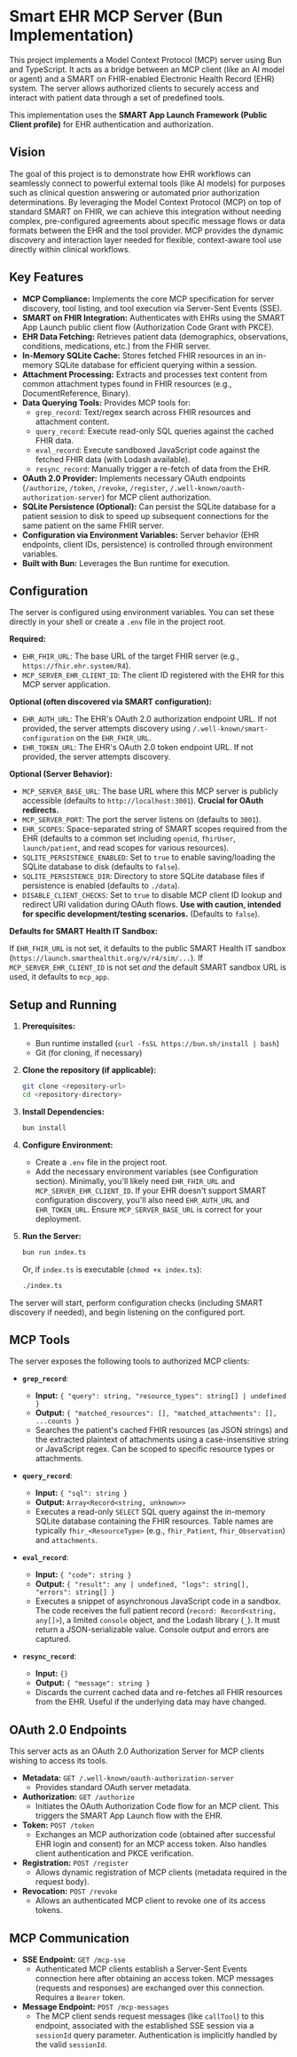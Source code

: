 # Smart EHR MCP Server (Bun Implementation)

This project implements a Model Context Protocol (MCP) server using Bun and TypeScript. It acts as a bridge between an MCP client (like an AI model or agent) and a SMART on FHIR-enabled Electronic Health Record (EHR) system. The server allows authorized clients to securely access and interact with patient data through a set of predefined tools.

This implementation uses the **SMART App Launch Framework (Public Client profile)** for EHR authentication and authorization.

## Vision

The goal of this project is to demonstrate how EHR workflows can seamlessly connect to powerful external tools (like AI models) for purposes such as clinical question answering or automated prior authorization determinations. By leveraging the Model Context Protocol (MCP) on top of standard SMART on FHIR, we can achieve this integration without needing complex, pre-configured agreements about specific message flows or data formats between the EHR and the tool provider. MCP provides the dynamic discovery and interaction layer needed for flexible, context-aware tool use directly within clinical workflows.

## Key Features

*   **MCP Compliance:** Implements the core MCP specification for server discovery, tool listing, and tool execution via Server-Sent Events (SSE).
*   **SMART on FHIR Integration:** Authenticates with EHRs using the SMART App Launch public client flow (Authorization Code Grant with PKCE).
*   **EHR Data Fetching:** Retrieves patient data (demographics, observations, conditions, medications, etc.) from the FHIR server.
*   **In-Memory SQLite Cache:** Stores fetched FHIR resources in an in-memory SQLite database for efficient querying within a session.
*   **Attachment Processing:** Extracts and processes text content from common attachment types found in FHIR resources (e.g., DocumentReference, Binary).
*   **Data Querying Tools:** Provides MCP tools for:
    *   `grep_record`: Text/regex search across FHIR resources and attachment content.
    *   `query_record`: Execute read-only SQL queries against the cached FHIR data.
    *   `eval_record`: Execute sandboxed JavaScript code against the fetched FHIR data (with Lodash available).
    *   `resync_record`: Manually trigger a re-fetch of data from the EHR.
*   **OAuth 2.0 Provider:** Implements necessary OAuth endpoints (`/authorize`, `/token`, `/revoke`, `/register`, `/.well-known/oauth-authorization-server`) for MCP client authorization.
*   **SQLite Persistence (Optional):** Can persist the SQLite database for a patient session to disk to speed up subsequent connections for the same patient on the same FHIR server.
*   **Configuration via Environment Variables:** Server behavior (EHR endpoints, client IDs, persistence) is controlled through environment variables.
*   **Built with Bun:** Leverages the Bun runtime for execution.

## Configuration

The server is configured using environment variables. You can set these directly in your shell or create a `.env` file in the project root.

**Required:**

*   `EHR_FHIR_URL`: The base URL of the target FHIR server (e.g., `https://fhir.ehr.system/R4`).
*   `MCP_SERVER_EHR_CLIENT_ID`: The client ID registered with the EHR for this MCP server application.

**Optional (often discovered via SMART configuration):**

*   `EHR_AUTH_URL`: The EHR's OAuth 2.0 authorization endpoint URL. If not provided, the server attempts discovery using `/.well-known/smart-configuration` on the `EHR_FHIR_URL`.
*   `EHR_TOKEN_URL`: The EHR's OAuth 2.0 token endpoint URL. If not provided, the server attempts discovery.

**Optional (Server Behavior):**

*   `MCP_SERVER_BASE_URL`: The base URL where this MCP server is publicly accessible (defaults to `http://localhost:3001`). **Crucial for OAuth redirects.**
*   `MCP_SERVER_PORT`: The port the server listens on (defaults to `3001`).
*   `EHR_SCOPES`: Space-separated string of SMART scopes required from the EHR (defaults to a common set including `openid`, `fhirUser`, `launch/patient`, and read scopes for various resources).
*   `SQLITE_PERSISTENCE_ENABLED`: Set to `true` to enable saving/loading the SQLite database to disk (defaults to `false`).
*   `SQLITE_PERSISTENCE_DIR`: Directory to store SQLite database files if persistence is enabled (defaults to `./data`).
*   `DISABLE_CLIENT_CHECKS`: Set to `true` to disable MCP client ID lookup and redirect URI validation during OAuth flows. **Use with caution, intended for specific development/testing scenarios.** (Defaults to `false`).

**Defaults for SMART Health IT Sandbox:**

If `EHR_FHIR_URL` is not set, it defaults to the public SMART Health IT sandbox (`https://launch.smarthealthit.org/v/r4/sim/...`).
If `MCP_SERVER_EHR_CLIENT_ID` is not set *and* the default SMART sandbox URL is used, it defaults to `mcp_app`.

## Setup and Running

1.  **Prerequisites:**
    *   Bun runtime installed (`curl -fsSL https://bun.sh/install | bash`)
    *   Git (for cloning, if necessary)

2.  **Clone the repository (if applicable):**
    ```bash
    git clone <repository-url>
    cd <repository-directory>
    ```

3.  **Install Dependencies:**
    ```bash
    bun install
    ```

4.  **Configure Environment:**
    *   Create a `.env` file in the project root.
    *   Add the necessary environment variables (see Configuration section). Minimally, you'll likely need `EHR_FHIR_URL` and `MCP_SERVER_EHR_CLIENT_ID`. If your EHR doesn't support SMART configuration discovery, you'll also need `EHR_AUTH_URL` and `EHR_TOKEN_URL`. Ensure `MCP_SERVER_BASE_URL` is correct for your deployment.

5.  **Run the Server:**
    ```bash
    bun run index.ts
    ```
    Or, if `index.ts` is executable (`chmod +x index.ts`):
    ```bash
    ./index.ts
    ```

The server will start, perform configuration checks (including SMART discovery if needed), and begin listening on the configured port.

## MCP Tools

The server exposes the following tools to authorized MCP clients:

*   **`grep_record`**:
    *   **Input:** `{ "query": string, "resource_types": string[] | undefined }`
    *   **Output:** `{ "matched_resources": [], "matched_attachments": [], ...counts }`
    *   Searches the patient's cached FHIR resources (as JSON strings) and the extracted plaintext of attachments using a case-insensitive string or JavaScript regex. Can be scoped to specific resource types or attachments.

*   **`query_record`**:
    *   **Input:** `{ "sql": string }`
    *   **Output:** `Array<Record<string, unknown>>`
    *   Executes a read-only `SELECT` SQL query against the in-memory SQLite database containing the FHIR resources. Table names are typically `fhir_<ResourceType>` (e.g., `fhir_Patient`, `fhir_Observation`) and `attachments`.

*   **`eval_record`**:
    *   **Input:** `{ "code": string }`
    *   **Output:** `{ "result": any | undefined, "logs": string[], "errors": string[] }`
    *   Executes a snippet of asynchronous JavaScript code in a sandbox. The code receives the full patient record (`record: Record<string, any[]>`), a limited `console` object, and the Lodash library (`_`). It must return a JSON-serializable value. Console output and errors are captured.

*   **`resync_record`**:
    *   **Input:** `{}`
    *   **Output:** `{ "message": string }`
    *   Discards the current cached data and re-fetches all FHIR resources from the EHR. Useful if the underlying data may have changed.

## OAuth 2.0 Endpoints

This server acts as an OAuth 2.0 Authorization Server for MCP clients wishing to access its tools.

*   **Metadata:** `GET /.well-known/oauth-authorization-server`
    *   Provides standard OAuth server metadata.
*   **Authorization:** `GET /authorize`
    *   Initiates the OAuth Authorization Code flow for an MCP client. This triggers the SMART App Launch flow with the EHR.
*   **Token:** `POST /token`
    *   Exchanges an MCP authorization code (obtained after successful EHR login and consent) for an MCP access token. Also handles client authentication and PKCE verification.
*   **Registration:** `POST /register`
    *   Allows dynamic registration of MCP clients (metadata required in the request body).
*   **Revocation:** `POST /revoke`
    *   Allows an authenticated MCP client to revoke one of its access tokens.

## MCP Communication

*   **SSE Endpoint:** `GET /mcp-sse`
    *   Authenticated MCP clients establish a Server-Sent Events connection here after obtaining an access token. MCP messages (requests and responses) are exchanged over this connection. Requires a `Bearer` token.
*   **Message Endpoint:** `POST /mcp-messages`
    *   The MCP client sends request messages (like `callTool`) to this endpoint, associated with the established SSE session via a `sessionId` query parameter. Authentication is implicitly handled by the valid `sessionId`. 